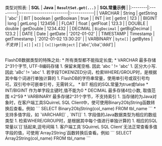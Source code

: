 类型对照表:
| **SQL** | **Java** | **`ResultSet.get(...)`** | **SQL常量示例** |
|:--------|:---------|:-------------------------|:------------|
| VARCHAR | String   | getString                | 'abc'       |
| BIT     | boolean  | getBoolean               | true        |
| INT     | int      | getInt                   | 123         |
| BIGINT  | long     | getLong                  | 123456      |
| FLOAT   | float    | getFloat                 | 123.3       |
| DOUBLE  | double   | getDouble                | 1234.432    |
| DECIMAL | `BigDecimal` | getBigDecimal            | 123.2       |
| DATE    | Date     | getDate                  | '2012-01-02' |
| TIMESTAMP | Timestamp | getTimestamp             | '2012-01-02 13:30:20' |
| VARBINARY | `byte[]` | getBytes                 | _不支持_       |
| `x[]`   | `x[]`    | `(x[])getObject`         | ['abc','cba','ddd'] |

<br />
FlashDB数据类型的特殊之处:
  * 所有类型都不能指定长度;
  * VARCHAR 最多存储2^31个字节, UTF-8编码存储
    1. 保留末尾空格. 因此 'abc ' != 'abc'
    1. 区分大小写. 因此 'aBc' != 'abc'
    1. 若字段TOKENIZED分词，检索WHERE/GROUP时，是根据其中每个词进行单独计算的
    1. FlashDB的字符串常量，使用单引号或双引号均可。双引号中可嵌单引号，无需转义。
  * BIT 相应的SQL常量为true或false
  * INT/BIGINT 作为单字段主键时,值不能为0
  * DECIMAL 最多存储4位小数, 取值范围 ±2^59
  * VARBINARY 最多存储2^31个字节，不支持索引
    1. 当存储的为Java对象时，在客户端工具SQuirreL SQL Client中，使可使用Binary2ObjString函数转换后查看。例如
```
SELECT Binary2ObjString(col_name) FROM tbl_name
```
  * 支持多值字段，如 `VARCHAR[]` , `INT[]`
    1. 字段值的Java数据类型为相应的数组类型
    1. 检索WHERE/GROUP时，是根据其中每个值进行单独计算的
    1. 相应的SQL常量以`[]`括起来,逗号间隔
    1. 客户端工具`SQuirreL SQL Client`无法正常查看多值字段的值，可使用`Array2String`函数转换后查看。例如
```
SELECT Array2String(col_name) FROM tbl_name
```